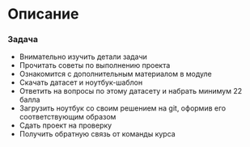 # Описание
### Задача
- Внимательно изучить детали задачи
- Прочитать советы по выполнению проекта
- Ознакомится с дополнительным материалом в модуле
- Скачать датасет и ноутбук-шаблон
- Ответить на вопросы по этому датасету и набрать минимум 22 балла
- Загрузить ноутбук со своим решением на git, оформив его соответствующим образом
- Сдать проект на проверку
- Получить обратную связь от команды курса